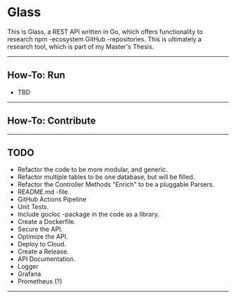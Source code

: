 # Glass

This is Glass, a REST API written in Go, which offers functionality to research npm -ecosystem GitHub -repositories. This is ultimately a research tool, which is part of my Master's Thesis.

---

## How-To: Run

- TBD

---

## How-To: Contribute

---

## TODO

- Refactor the code to be more modular, and generic.
- Refactor multiple tables to be one database, but will be filled.
- Refactor the Controller Methods "Enrich" to be a pluggable Parsers.
- README.md -file.
- GitHub Actions Pipeline
- Unit Tests.
- Include gocloc -package in the code as a library.
- Create a Dockerfile.
- Secure the API.
- Optimize the API.
- Deploy to Cloud.
- Create a Release.
- API Documentation.
- Logger
- Grafana
- Prometheus (?)

---